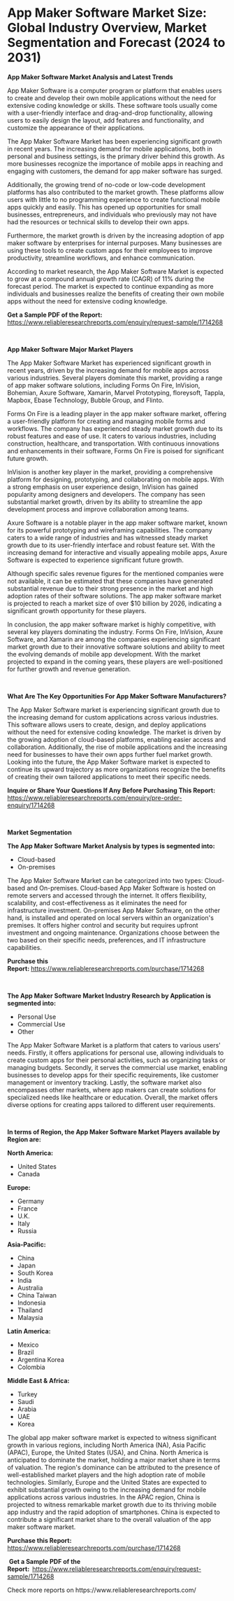 <p><h1>App Maker Software Market Size: Global Industry Overview, Market Segmentation and Forecast (2024 to 2031)</h1></p><p><strong>App Maker Software Market Analysis and Latest Trends</strong></p>
<p><p>App Maker Software is a computer program or platform that enables users to create and develop their own mobile applications without the need for extensive coding knowledge or skills. These software tools usually come with a user-friendly interface and drag-and-drop functionality, allowing users to easily design the layout, add features and functionality, and customize the appearance of their applications.</p><p>The App Maker Software Market has been experiencing significant growth in recent years. The increasing demand for mobile applications, both in personal and business settings, is the primary driver behind this growth. As more businesses recognize the importance of mobile apps in reaching and engaging with customers, the demand for app maker software has surged.</p><p>Additionally, the growing trend of no-code or low-code development platforms has also contributed to the market growth. These platforms allow users with little to no programming experience to create functional mobile apps quickly and easily. This has opened up opportunities for small businesses, entrepreneurs, and individuals who previously may not have had the resources or technical skills to develop their own apps.</p><p>Furthermore, the market growth is driven by the increasing adoption of app maker software by enterprises for internal purposes. Many businesses are using these tools to create custom apps for their employees to improve productivity, streamline workflows, and enhance communication.</p><p>According to market research, the App Maker Software Market is expected to grow at a compound annual growth rate (CAGR) of 11% during the forecast period. The market is expected to continue expanding as more individuals and businesses realize the benefits of creating their own mobile apps without the need for extensive coding knowledge.</p></p>
<p><strong>Get a Sample PDF of the Report:&nbsp;</strong> <a href="https://www.reliableresearchreports.com/enquiry/request-sample/1714268">https://www.reliableresearchreports.com/enquiry/request-sample/1714268</a></p>
<p>&nbsp;</p>
<p><strong>App Maker Software Major Market Players</strong></p>
<p><p>The App Maker Software Market has experienced significant growth in recent years, driven by the increasing demand for mobile apps across various industries. Several players dominate this market, providing a range of app maker software solutions, including Forms On Fire, InVision, Bohemian, Axure Software, Xamarin, Marvel Prototyping, floreysoft, Tappla, Mapbox, Ebase Technology, Bubble Group, and Flinto.</p><p>Forms On Fire is a leading player in the app maker software market, offering a user-friendly platform for creating and managing mobile forms and workflows. The company has experienced steady market growth due to its robust features and ease of use. It caters to various industries, including construction, healthcare, and transportation. With continuous innovations and enhancements in their software, Forms On Fire is poised for significant future growth.</p><p>InVision is another key player in the market, providing a comprehensive platform for designing, prototyping, and collaborating on mobile apps. With a strong emphasis on user experience design, InVision has gained popularity among designers and developers. The company has seen substantial market growth, driven by its ability to streamline the app development process and improve collaboration among teams.</p><p>Axure Software is a notable player in the app maker software market, known for its powerful prototyping and wireframing capabilities. The company caters to a wide range of industries and has witnessed steady market growth due to its user-friendly interface and robust feature set. With the increasing demand for interactive and visually appealing mobile apps, Axure Software is expected to experience significant future growth.</p><p>Although specific sales revenue figures for the mentioned companies were not available, it can be estimated that these companies have generated substantial revenue due to their strong presence in the market and high adoption rates of their software solutions. The app maker software market is projected to reach a market size of over $10 billion by 2026, indicating a significant growth opportunity for these players.</p><p>In conclusion, the app maker software market is highly competitive, with several key players dominating the industry. Forms On Fire, InVision, Axure Software, and Xamarin are among the companies experiencing significant market growth due to their innovative software solutions and ability to meet the evolving demands of mobile app development. With the market projected to expand in the coming years, these players are well-positioned for further growth and revenue generation.</p></p>
<p>&nbsp;</p>
<p><strong>What Are The Key Opportunities For App Maker Software Manufacturers?</strong></p>
<p><p>The App Maker Software market is experiencing significant growth due to the increasing demand for custom applications across various industries. This software allows users to create, design, and deploy applications without the need for extensive coding knowledge. The market is driven by the growing adoption of cloud-based platforms, enabling easier access and collaboration. Additionally, the rise of mobile applications and the increasing need for businesses to have their own apps further fuel market growth. Looking into the future, the App Maker Software market is expected to continue its upward trajectory as more organizations recognize the benefits of creating their own tailored applications to meet their specific needs.</p></p>
<p><strong>Inquire or Share Your Questions If Any Before Purchasing This Report:</strong> <a href="https://www.reliableresearchreports.com/enquiry/pre-order-enquiry/1714268">https://www.reliableresearchreports.com/enquiry/pre-order-enquiry/1714268</a></p>
<p>&nbsp;</p>
<p><strong>Market Segmentation</strong></p>
<p><strong>The App Maker Software Market Analysis by types is segmented into:</strong></p>
<p><ul><li>Cloud-based</li><li>On-premises</li></ul></p>
<p><p>The App Maker Software Market can be categorized into two types: Cloud-based and On-premises. Cloud-based App Maker Software is hosted on remote servers and accessed through the internet. It offers flexibility, scalability, and cost-effectiveness as it eliminates the need for infrastructure investment. On-premises App Maker Software, on the other hand, is installed and operated on local servers within an organization's premises. It offers higher control and security but requires upfront investment and ongoing maintenance. Organizations choose between the two based on their specific needs, preferences, and IT infrastructure capabilities.</p></p>
<p><strong>Purchase this Report:&nbsp;</strong><a href="https://www.reliableresearchreports.com/purchase/1714268">https://www.reliableresearchreports.com/purchase/1714268</a></p>
<p>&nbsp;</p>
<p><strong>The App Maker Software Market Industry Research by Application is segmented into:</strong></p>
<p><ul><li>Personal Use</li><li>Commercial Use</li><li>Other</li></ul></p>
<p><p>The App Maker Software Market is a platform that caters to various users' needs. Firstly, it offers applications for personal use, allowing individuals to create custom apps for their personal activities, such as organizing tasks or managing budgets. Secondly, it serves the commercial use market, enabling businesses to develop apps for their specific requirements, like customer management or inventory tracking. Lastly, the software market also encompasses other markets, where app makers can create solutions for specialized needs like healthcare or education. Overall, the market offers diverse options for creating apps tailored to different user requirements.</p></p>
<p>&nbsp;</p>
<p><strong>In terms of Region, the App Maker Software Market Players available by Region are:</strong></p>
<p>
    <p> <strong> North America: </strong>
        <ul>
            <li>United States</li>
            <li>Canada</li>
        </ul>
        </p> 
    <p> <strong> Europe: </strong>
        <ul>
            <li>Germany</li>
            <li>France</li>
            <li>U.K.</li>
            <li>Italy</li>
            <li>Russia</li>
        </ul>
        </p> 
    <p> <strong> Asia-Pacific: </strong>
        <ul>
            <li>China</li>
            <li>Japan</li>
            <li>South Korea</li>
            <li>India</li>
            <li>Australia</li>
            <li>China Taiwan</li>
            <li>Indonesia</li>
            <li>Thailand</li>
            <li>Malaysia</li>
        </ul>
        </p> 
    <p> <strong> Latin America: </strong>
        <ul>
            <li>Mexico</li>
            <li>Brazil</li>
            <li>Argentina Korea</li>
            <li>Colombia</li>
        </ul>
        </p> 
    <p> <strong> Middle East & Africa: </strong>
        <ul>
            <li>Turkey</li>
            <li>Saudi</li>
            <li>Arabia</li>
            <li>UAE</li>
            <li>Korea</li>
        </ul>
    </p>
    </p>
<p><p>The global app maker software market is expected to witness significant growth in various regions, including North America (NA), Asia Pacific (APAC), Europe, the United States (USA), and China. North America is anticipated to dominate the market, holding a major market share in terms of valuation. The region's dominance can be attributed to the presence of well-established market players and the high adoption rate of mobile technologies. Similarly, Europe and the United States are expected to exhibit substantial growth owing to the increasing demand for mobile applications across various industries. In the APAC region, China is projected to witness remarkable market growth due to its thriving mobile app industry and the rapid adoption of smartphones. China is expected to contribute a significant market share to the overall valuation of the app maker software market.</p></p>
<p><strong>Purchase this Report: </strong><a href="https://www.reliableresearchreports.com/purchase/1714268">https://www.reliableresearchreports.com/purchase/1714268</a></p>
<p>&nbsp;<strong>Get a Sample PDF of the Report:&nbsp;&nbsp;</strong><a href="https://www.reliableresearchreports.com/enquiry/request-sample/1714268">https://www.reliableresearchreports.com/enquiry/request-sample/1714268</a></p>
<p><strong></strong></p>
<p>Check more reports on https://www.reliableresearchreports.com/</p>